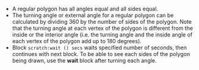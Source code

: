   -   A regular polygon has all angles equal and all sides equal.
  -   The turning angle or external angle for a regular polygon can be calculated by dividing 360 by the number of sides of the polygon. Note that the turning angle at each vertex of the polygon is different from the inside or the interior angle (i.e. the turning angle and the inside angle of each vertex of the polygon add up to 180 degrees).
  -   Block `scratch:wait () secs` waits specified number of seconds, then continues with next block. To be able to see each sides of the polygon being drawn, use the **wait** block after turning each angle. 
